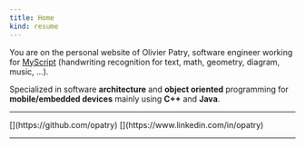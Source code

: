 ```yaml
---
title: Home
kind: resume
---
```

You are on the personal website of Olivier Patry, software engineer working for [MyScript](http://dev.myscript.com/) (handwriting recognition for text, math, geometry, diagram, music, …).

Specialized in software **architecture** and **object oriented** programming for **mobile/embedded devices** mainly using
**C++** and **Java**.

----

<div class="special-links" markdown="1">
[<span class="icon-github"></span>](https://github.com/opatry)
[<span class="icon-linkedin"></span>](https://www.linkedin.com/in/opatry)
</div>

----
